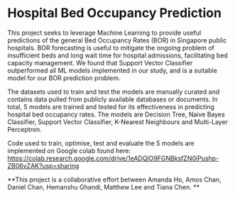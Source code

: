 # Hospital Bed Occupancy Prediction
This project seeks to leverage Machine Learning to provide useful predictions of the general Bed Occupancy Rates (BOR) in Singapore public hospitals. BOR forecasting is useful to mitigate the ongoing problem of insufficient beds and long wait time for hospital admissions, facilitating bed capacity management. We found that Support Vector Classifier outperformed all ML models implemented in our study, and is a suitable model for our BOR prediction problem.

The datasets used to train and test the models are manually curated and contains data pulled from publicly available databases or documents. In total, 5 models are trained and tested for its effectiveness in predicting hospital bed occupancy rates. The models are Decision Tree, Naive Bayes Classifier, Support Vector Classifier, K-Nearest Neighbours and Multi-Layer Perceptron. 

Code used to train, optimise, test and evaluate the 5 models are implemented on Google colab found here: https://colab.research.google.com/drive/1eADQlO9FGNBksfZN0iPushp-ZB06vZAK?usp=sharing

**This project is a collaborative effort between Amanda Ho, Amos Chan, Daniel Chan, Hemanshu Ghandi, Matthew Lee and Tiana Chen. **
